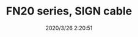 ﻿---
layout: post 
title: FN20 series, SIGN cable
tags: FX20
categories: wire-cable
overview: 
series: FN20
part_number: 20-20276-0
thumb_img: static/202003/309-thumb-20200326102126.jpg
image: static/202003/309-20200326102126.jpg
date: 2020/3/26 2:20:51
---



